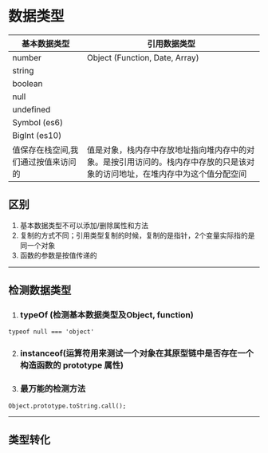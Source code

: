 # 数据类型

|  基本数据类型   |  引用数据类型  |
|  ---- | ---- |
| number  | Object (Function, Date, Array) |
| string  |
| boolean  |
| null  |
| undefined  |
| Symbol (es6)  | 
| BigInt (es10)  |
| 值保存在栈空间,我们通过按值来访问的 | 值是对象，栈内存中存放地址指向堆内存中的对象。是按引用访问的。栈内存中存放的只是该对象的访问地址，在堆内存中为这个值分配空间|

## 区别
1. 基本数据类型不可以添加/删除属性和方法
2. 复制的方式不同；引用类型复制的时候，复制的是指针，2个变量实际指的是同一个对象
3. 函数的参数是按值传递的
***

## 检测数据类型
1. ### typeOf (检测基本数据类型及Object, function)
<!-- 检测基本数据类型唯一例外 -->
```
typeof null === 'object'
```
2. ### instanceof(运算符用来测试一个对象在其原型链中是否存在一个构造函数的 prototype 属性)

3. ### 最万能的检测方法
```
Object.prototype.toString.call();
```
***

## 类型转化
